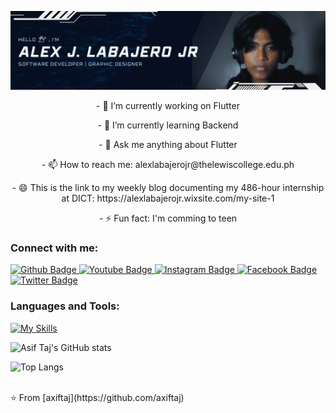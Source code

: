 ![logo](https://github.com/AlexJLabajeroJr/AlexJLabajeroJr/blob/main/HOWARD%20ONG%20(1).png)

   <div align = "center">
  <p>- 🔭 I’m currently working on Flutter</p>  
    <p>- 🌱 I’m currently learning Backend</p>
  <p>- 💬 Ask me anything about Flutter </p>
 <p>- 📫 How to reach me: alexlabajerojr@thelewiscollege.edu.ph</p>
  <p>- 😄 This is the link to my weekly blog documenting my 486-hour internship at DICT: https://alexlabajerojr.wixsite.com/my-site-1</p>
  <p>- ⚡ Fun fact: I'm comming to teen</p>

   </div>

  
### Connect with me:
<div id="badges">
  <a align = "center" href="https://github.com/AlexJLabajeroJr">
    <img src="https://img.shields.io/badge/Github-white?style=for-the-badge&logo=Github&logoColor=black" alt="Github Badge"/>
  </a>
  <a  align = "center" href="https://www.youtube.com/channel/UCPNZIt7whri_XNuWXQ4HS9A">
    <img src="https://img.shields.io/badge/YouTube-red?style=for-the-badge&logo=youtube&logoColor=white" alt="Youtube Badge"/>
  </a>
   <a  align = "center" href="https://www.instagram.com/xela_lab/">
    <img src="https://img.shields.io/badge/Instagram-purple?style=for-the-badge&logo=instagram&logoColor=white" alt="Instagram Badge"/>
  </a>
   <a  align = "center" href="https://www.facebook.com/bhoxszalex.labajero">
    <img src="https://img.shields.io/badge/Facebook-blue?style=for-the-badge&logo=facebook&logoColor=white" alt="Facebook Badge"/>
  </a>
   <a align = "center" href="https://twitter.com/axiftaj">
    <img src="https://img.shields.io/badge/Twitter-blue?style=for-the-badge&logo=twitter&logoColor=white" alt="Twitter Badge"/>
  </a>
</div>

### Languages and Tools:
[![My Skills](https://skillicons.dev/icons?i=flutter,dart,firebase,github,git,postman,figma,xd&perline=5)](https://skillicons.dev)

![Asif Taj's GitHub stats](https://github-readme-stats.vercel.app/api?username=axiftaj&show_icons=true&theme=dark)

![Top Langs](https://github-readme-stats.vercel.app/api/top-langs/?username=axiftaj&theme=dark)


<br>
⭐️ From [axiftaj](https://github.com/axiftaj)
